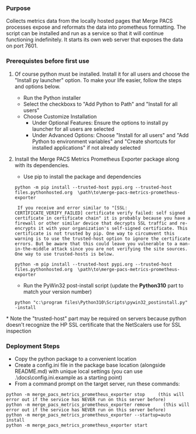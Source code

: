 ### Purpose
Collects metrics data from the locally hosted pages that Merge PACS processes expose and reformats the data into prometheus formatting. The script can be installed and run as a service so that it will continue functioning indefinitely. It starts its own web server that exposes the data on port 7601.

### Prerequistes before first use
1) Of course python must be installed. Install it for all users and choose the "Install py launcher" option. To make your life easier, follow the steps and options below.
    * Run the Python installer
    * Select the checkboxs to "Add Python to Path" and "Install for all users"
    * Choose Customize Installation
        * Under Optional Features: Ensure the options to install py launcher for all users are selected
        * Under Advanced Options: Choose "Install for all users" and "Add Python to environment variables" and "Create shortcuts for installed applications" if not already selected

1) Install the Merge PACS Metrics Prometheus Exporter package along with its dependencies.
    * Use pip to install the package and dependencies
    ```
    python -m pip install --trusted-host pypi.org --trusted-host files.pythonhosted.org  \path\to\merge-pacs-metrics-prometheus-exporter
    ```
        If you receive and error similar to "[SSL: CERTIFICATE_VERIFY_FAILED] certificate verify failed: self signed certificate in certificate chain" it is probably because you have a firewall or other similar device that decrypts SSL traffic and re-encrypts it with your organization's self-signed certificate. This certificate is not trusted by pip. One way to circumvent this warning is to use the trusted-host option to ignore the certificate errors. But be aware that this could leave you vulnerable to a man-in-the-middle attack since you are not verifying the site sources. One way to use trusted-hosts is below.
    ```
    python -m pip install --trusted-host pypi.org --trusted-host files.pythonhosted.org  \path\to\merge-pacs-metrics-prometheus-exporter
    ```

    * Run the PyWin32 post-install script (update the **Python310** part to match your version number)
    ```
    python "c:\program files\Python310\Scripts\pywin32_postinstall.py" -install
    ```
 \* Note the "trusted-host" part may be required on servers because python doesn't recognize the HP SSL certificate that the NetScalers use for SSL inspection

### Deployment Steps
* Copy the python package to a convenient location
* Create a config.ini file in the package base location (alongside README.md) with unique local settings (you can use .\docs\config.ini.example as a starting point)
* From a command prompt on the target server, run these commands: 
```
python -m merge_pacs_metrics_prometheus_exporter stop     (this will error out if the service has NEVER run on this server before)
python -m merge_pacs_metrics_prometheus_exporter remove     (this will error out if the service has NEVER run on this server before)
python -m merge_pacs_metrics_prometheus_exporter --startup=auto install
python -m merge_pacs_metrics_prometheus_exporter start
```